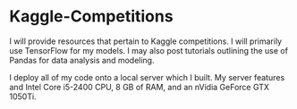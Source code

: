 # Kaggle-Competitions
I will provide resources that pertain to Kaggle competitions. I will primarily use TensorFlow for my models. I may also post tutorials outlining the use of Pandas for data analysis and modeling. 

I deploy all of my code onto a local server which I built. My server features and Intel Core i5-2400 CPU, 8 GB of RAM, and an nVidia GeForce GTX 1050Ti.
